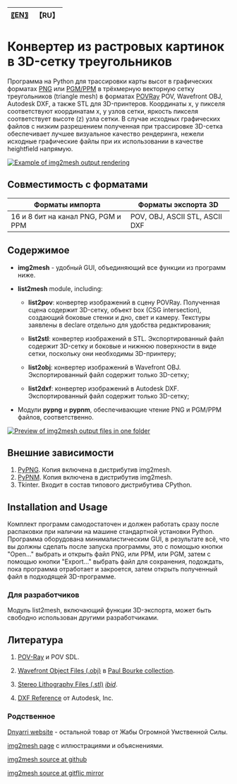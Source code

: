 
| [〖EN〗](README.md) | 【RU】 |
| ---- | ---- |

# Конвертер из растровых картинок в 3D-сетку треугольников  

Программа на Python для трассировки карты высот в графических форматах [PNG](http://www.libpng.org/pub/png/) или [PGM/PPM](https://dnyarri.github.io/pypnm.html) в трёхмерную векторную сетку треугольников (triangle mesh) в форматах [POVRay](https://www.povray.org/) POV, Wavefront OBJ, Autodesk DXF, а также STL для 3D-принтеров. Координаты x, y пикселя соответствуют координатам x, y узлов сетки, яркость пикселя соответствует высоте (z) узла сетки. В случае исходных графических файлов с низким разрешением полученная при трассировке 3D-сетка обеспечивает лучшее визуальное качество рендеринга, нежели исходные графические файлы при их использовании в качестве heightfield напрямую.  

[![Example of img2mesh output rendering](https://dnyarri.github.io/imgmesh/640/img2mesh.png)](https://dnyarri.github.io/img2mesh.html)

## Совместимость с форматами

| Форматы импорта | Форматы экспорта 3D |
| ------ | ------ |
| 16 и 8 бит на канал PNG, PGM и PPM  | POV, OBJ, ASCII STL, ASCII DXF |

## Содержимое

- **img2mesh** - удобный GUI, объединяющий все функции из программ ниже.

- **list2mesh** module, including:

  - **list2pov**: конвертер изображений в сцену POVRay. Полученная сцена содержит 3D-сетку, объект box (CSG intersection), создающий боковые стенки и дно, свет и камеру. Текстуры заявлены в declare отдельно для удобства редактирования;

  - **list2stl**: конвертер изображений в STL. Экспортированный файл содержит 3D-сетку и боковые и нижнюю поверхности в виде сетки, поскольку они необходимы 3D-принтеру;

  - **list2obj**: конвертер изображений в Wavefront OBJ. Экспортированный файл содержит только 3D-сетку;

  - **list2dxf**: конвертер изображений в Autodesk DXF. Экспортированный файл содержит только 3D-сетку;

- Модули **pypng** и **pypnm**, обеспечивающие чтение PNG и PGM/PPM файлов, соответственно.

[![Preview of img2mesh output files in one folder](https://dnyarri.github.io/imgmesh/printscreen.png)](https://dnyarri.github.io/img2mesh.html)

## Внешние зависимости

1. [PyPNG](https://gitlab.com/drj11/pypng). Копия включена в дистрибутив img2mesh.
2. [PyPNM](https://pypi.org/project/PyPNM/). Копия включена в дистрибутив img2mesh.
3. Tkinter. Входит в состав типового дистрибутива CPython.

## Installation and Usage

Комплект программ самодостаточен и должен работать сразу после распаковки при наличии на машине стандартной установки Python. Программа оборудована минималистическим GUI, в результате всё, что вы должны сделать после запуска программы, это с помощью кнопки "Open..." выбрать и открыть файл PNG, или PPM, или PGM, затем с помощью кнопки "Export..." выбрать файл для сохранения, подождать, пока программа отработает и закроется, затем открыть полученный файл в подходящей 3D-программе.

### Для разработчиков

Модуль list2mesh, включающий функции 3D-экспорта, может быть свободно использован другими разработчиками.

## Литература

1. [POV-Ray](https://www.povray.org/) и POV SDL.

2. [Wavefront Object Files (.obj)](https://paulbourke.net/dataformats/obj/obj_spec.pdf) в [Paul Bourke collection](https://paulbourke.net/dataformats/).

3. [Stereo Lithography Files (.stl)](https://paulbourke.net/dataformats/stl/) [*ibid*](https://paulbourke.net/dataformats/).

4. [DXF Reference](https://images.autodesk.com/adsk/files/autocad_2012_pdf_dxf-reference_enu.pdf) от Autodesk, Inc.

### Родственное

[Dnyarri website](https://dnyarri.github.io) - остальной товар от Жабы Огромной Умственной Силы.

[img2mesh page](https://dnyarri.github.io/img2mesh.html) с иллюстрациями и объяснениями.

[img2mesh source at github](https://github.com/Dnyarri/img2mesh)

[img2mesh source at gitflic mirror](https://gitflic.ru/project/dnyarri/img2mesh)
